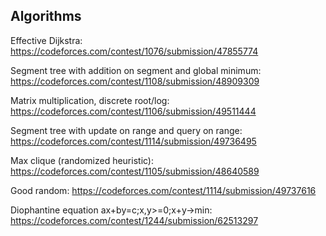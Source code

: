 ## Algorithms


Effective Dijkstra: https://codeforces.com/contest/1076/submission/47855774

Segment tree with addition on segment and global minimum: https://codeforces.com/contest/1108/submission/48909309

Matrix multiplication, discrete root/log: https://codeforces.com/contest/1106/submission/49511444

Segment tree with update on range and query on range: https://codeforces.com/contest/1114/submission/49736495

Max clique (randomized heuristic): https://codeforces.com/contest/1105/submission/48640589

Good random: https://codeforces.com/contest/1114/submission/49737616

Diophantine equation ax+by=c;x,y>=0;x+y->min: https://codeforces.com/contest/1244/submission/62513297
